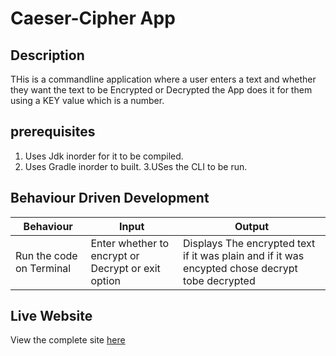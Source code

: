 # Caeser-Cipher App

## Description
THis is a commandline application where a user enters a text and whether they want the text to be Encrypted or Decrypted the App does it for them using a KEY value which is a number.

## prerequisites

1. Uses Jdk inorder for it to be compiled.
2. Uses Gradle inorder to built.
3.USes the CLI to be run.



## Behaviour Driven Development

| Behaviour | Input | Output |
| --------- | ------| ------ |
|Run the code on Terminal|Enter whether to encrypt or Decrypt or exit option|Displays The encrypted text if it was plain and if it was encypted chose decrypt tobe decrypted|



## Live Website
View the complete site [here](https://github.com/jonahmakori/Ceaser-Cipher)

